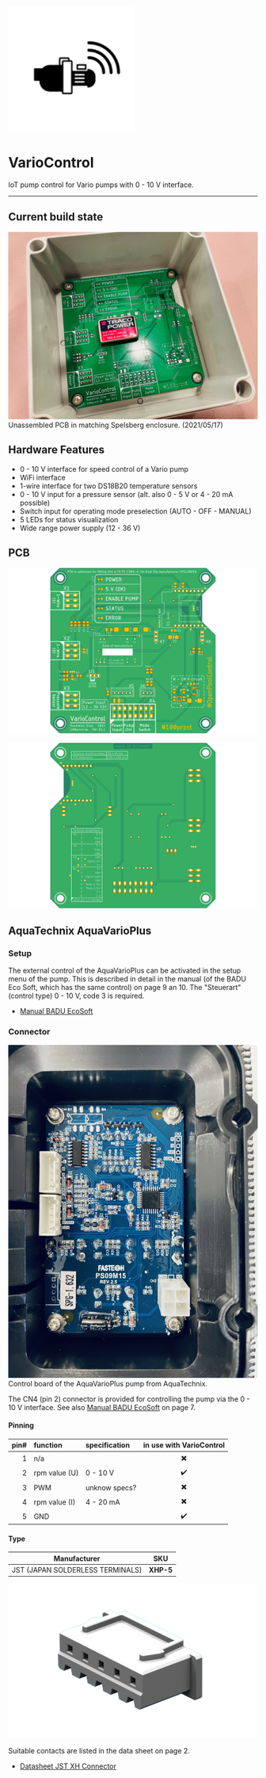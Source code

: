 <img src="docu/icon_pumpe_RZ.svg" alt="Temp2IoT wiring" width="256" height="256" />

# VarioControl
IoT pump control for Vario pumps with 0 - 10 V interface.

------------


## Current build state

![VarioControl PCB v1.1 in Spelsberg enclosure](docu/PCB_Unbestueckt_HW01_1_landscape.jpg)
Unassembled PCB in matching Spelsberg enclosure. (2021/05/17)

## Hardware Features

+ 0 - 10 V interface for speed control of a Vario pump
+ WiFi interface
+ 1-wire interface for two DS18B20 temperature sensors
+ 0 - 10 V input for a pressure sensor (alt. also 0 - 5 V or 4 - 20 mA possible)
+ Switch input for operating mode preselection (AUTO - OFF - MANUAL)
+ 5 LEDs for status visualization
+ Wide range power supply (12 - 36 V)


## PCB

![VarioControl PCB TopView v1.1](hardware/VarioController/VarioControl_PCB_TopView_Green_v1.1.png)


![VarioControl PCB BottomView v1.1](hardware/VarioController/VarioControl_PCB_BottomView_Green_v1.1.png)


## AquaTechnix AquaVarioPlus

### Setup

The external control of the AquaVarioPlus can be activated in the setup menu of the pump. This is described in detail in the manual (of the BADU Eco Soft, which has the same control) on page 9 an 10. The "Steuerart" (control type) 0 - 10 V, code 3 is required.

* [Manual BADU EcoSoft](docu/BA_BADU_EcoSoft.pdf)


### Connector

![AquaVarioPlus PCB](docu/AquaTechnix_AquaVarioPlus_PCB.jpg)
Control board of the AquaVarioPlus pump from AquaTechnix.


The CN4 (pin 2) connector is provided for controlling the pump via the 0 - 10 V interface. See also [Manual BADU EcoSoft](docu/BA_BADU_EcoSoft.pdf) on page 7.


#### Pinning

| pin# | function        | specification                    | in use with VarioControl |    
|-----:|:----------------|:---------------------------------|:------------------------:|
| 1    | n/a             |                                  | :heavy_multiplication_x: |
| 2    | rpm value (U)   | 0 - 10 V                         | :heavy_check_mark:       |
| 3    | PWM             | unknow specs?                    | :heavy_multiplication_x: |
| 4    | rpm value (I)   | 4 - 20 mA                        | :heavy_multiplication_x: |
| 5    | GND             |                                  | :heavy_check_mark:       |


#### Type
| Manufacturer                     | SKU       |
|----------------------------------|-----------|
| JST (JAPAN SOLDERLESS TERMINALS) | __XHP-5__ |

![JST XHP-5.png](docu/JST-XHP-5-1024x634.png)

Suitable contacts are listed in the data sheet on page 2.

* [Datasheet JST XH Connector](docu/jst-xh.pdf)


